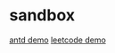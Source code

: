 # sandbox
[antd demo](https://fred8617.github.io/react-sandbox/)
[leetcode demo](https://fred8617.github.io/react-sandbox/#/leetcode)
